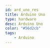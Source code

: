 ```yaml
---
id: ard_uno_res
title: Arduino Uno
type: hardware
desc: Arduino Uno
color: "#56d2cb"
tags:
    - Arduino
---
```

